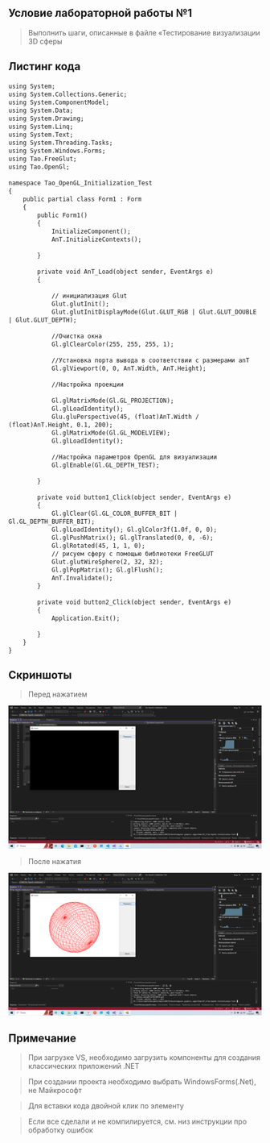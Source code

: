 ## Условие лабораторной работы №1

>Выполнить шаги, описанные в файле «Тестирование визуализации 3D
сферы



## Листинг кода
```
using System;
using System.Collections.Generic;
using System.ComponentModel;
using System.Data;
using System.Drawing;
using System.Linq;
using System.Text;
using System.Threading.Tasks;
using System.Windows.Forms;
using Tao.FreeGlut;
using Tao.OpenGl;

namespace Tao_OpenGL_Initialization_Test
{
    public partial class Form1 : Form
    {
        public Form1()
        {
            InitializeComponent();
            AnT.InitializeContexts();
          
        }

        private void AnT_Load(object sender, EventArgs e)
        {

            // инициализация Glut
            Glut.glutInit(); 
            Glut.glutInitDisplayMode(Glut.GLUT_RGB | Glut.GLUT_DOUBLE | Glut.GLUT_DEPTH);

            //Очистка окна
            Gl.glClearColor(255, 255, 255, 1);

            //Установка порта вывода в соответствии с размерами anT
            Gl.glViewport(0, 0, AnT.Width, AnT.Height);

            //Настройка проекции

            Gl.glMatrixMode(Gl.GL_PROJECTION);
            Gl.glLoadIdentity();
            Glu.gluPerspective(45, (float)AnT.Width / (float)AnT.Height, 0.1, 200);
            Gl.glMatrixMode(Gl.GL_MODELVIEW); 
            Gl.glLoadIdentity();

            //Настройка параметров OpenGL для визуализации
            Gl.glEnable(Gl.GL_DEPTH_TEST);

        }

        private void button1_Click(object sender, EventArgs e)
        {
            Gl.glClear(Gl.GL_COLOR_BUFFER_BIT | Gl.GL_DEPTH_BUFFER_BIT); 
            Gl.glLoadIdentity(); Gl.glColor3f(1.0f, 0, 0); 
            Gl.glPushMatrix(); Gl.glTranslated(0, 0, -6); 
            Gl.glRotated(45, 1, 1, 0);
            // рисуем сферу с помощью библиотеки FreeGLUT
            Glut.glutWireSphere(2, 32, 32); 
            Gl.glPopMatrix(); Gl.glFlush(); 
            AnT.Invalidate();
        }

        private void button2_Click(object sender, EventArgs e)
        {
            Application.Exit();
            
        }
    }
}

```

## Скриншоты
> Перед нажатием

![alt text](../1.png)
> После нажатия

![alt text](../2.png)

## Примечание

> При загрузке VS, необходимо загрузить компоненты для создания классических приложений .NET

> При создании проекта необходимо выбрать WindowsForms(.Net), не Майкрософт

> Для вставки кода двойной клик по элементу

> Если все сделали и не компилируется, см. низ инструкции про обработку ошибок